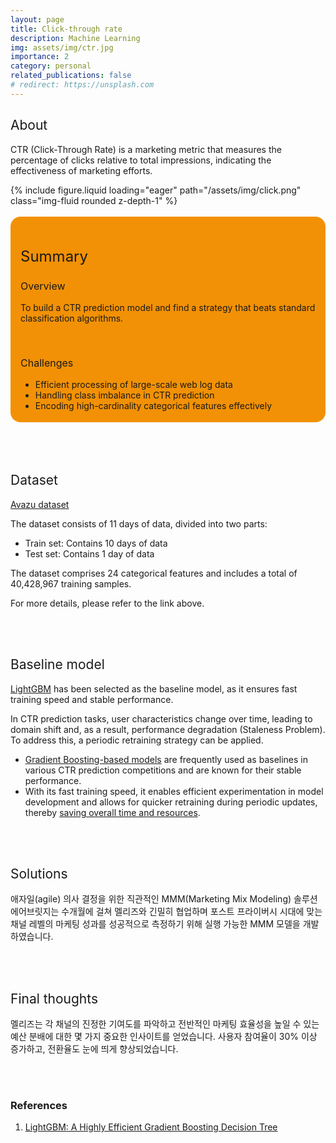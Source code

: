 ```yaml
---
layout: page
title: Click-through rate
description: Machine Learning
img: assets/img/ctr.jpg
importance: 2
category: personal
related_publications: false
# redirect: https://unsplash.com
---
```


<style>
    :root {
        --summary-background-color: #f29105; /* 기본 모드 배경색 */
    }

    html[data-theme="dark"] {
        --summary-background-color: var(--global-hover-color); /* 다크 모드 배경색 */
    }

    .summary-container {
        background-color: var(--summary-background-color);
        padding: 1rem 1rem 0.25rem 1rem;
        border-radius: 1rem;
    }
</style>

<h2 style="font-weight: 400;">About</h2>
<p>
<strong style="font-weight: 400;">CTR (Click-Through Rate)</strong> is a marketing metric that measures the percentage of clicks relative to total impressions, indicating the effectiveness of marketing efforts.
</p>

<div class="row">
    <div class="col-sm-3 mt-3 mt-md-0 text-start">
        {% include figure.liquid loading="eager" path="/assets/img/click.png" class="img-fluid rounded z-depth-1" %}
    </div>
</div>
<br>

<!-- Summary 부분을 summary-container 클래스로 감쌈 -->
<div class="summary-container">
    <h2 style="font-weight: 400; font-size: 1.5rem;">Summary</h2>
    <h3 style="font-weight: 400; font-size: 1rem;">Overview</h3>
    <p>
        To build a CTR prediction model and find a strategy that beats standard classification algorithms.
    </p>
    <br>
    <h3 style="font-weight: 400; font-size: 1rem;">Challenges</h3>
    <ul>
        <li>Efficient processing of <strong style="font-weight: 400;">large-scale web log data</strong></li>
        <li>Handling <strong style="font-weight: 400;">class imbalance</strong> in CTR prediction</li>
        <li>Encoding <strong style="font-weight: 400;">high-cardinality categorical features</strong> effectively</li>
    </ul>
</div>
<br>
<br>
<br>

<h2 style="font-weight: 400;">Dataset</h2>
<p>
    <a href="https://www.kaggle.com/c/avazu-ctr-prediction/data">Avazu dataset</a>
</p>
<p>
    The dataset consists of 11 days of data, divided into two parts:
</p>
<ul>
    <li>Train set: Contains 10 days of data</li>
    <li>Test set: Contains 1 day of data</li>
</ul>
<p>
    The dataset comprises 24 categorical features and includes a total of 40,428,967 training samples.
</p>
<p>
    For more details, please refer to the link above.
</p>
<br>
<br>

<h2 style="font-weight: 400;">Baseline model</h2>
<p>
    <a href="https://lightgbm.readthedocs.io/en/latest/">LightGBM</a> has been selected as the baseline model, as it ensures <strong style="font-weight: 400;">fast training speed and stable performance</strong>.
</p>
<p>
    In CTR prediction tasks, user characteristics change over time, leading to <strong style="font-weight: 400;">domain shift</strong> and, as a result, performance degradation (<strong style="font-weight: 400;">Staleness Problem</strong>). To address this, a periodic retraining strategy can be applied.
</p>
<ul>
    <li><u>Gradient Boosting-based models</u> are frequently used as baselines in various CTR prediction competitions and are known for their stable performance.</li>
    <li>With its fast training speed, it enables efficient experimentation in model development and allows for quicker retraining during periodic updates, thereby <u>saving overall time and resources</u>.</li>
</ul>
<br>
<br>

<h2 style="font-weight: 400;">Solutions</h2>
<p>
    애자일(agile) 의사 결정을 위한 직관적인 MMM(Marketing Mix Modeling) 솔루션<br>
    에어브릿지는 수개월에 걸쳐 멜리즈와 긴밀히 협업하며 포스트 프라이버시 시대에 맞는 채널 레벨의 마케팅 성과를 성공적으로 측정하기 위해 실행 가능한 MMM 모델을 개발하였습니다.
</p>
<br>
<br>

<h2 style="font-weight: 400;">Final thoughts</h2>
<p>
    멜리즈는 각 채널의 진정한 기여도를 파악하고 전반적인 마케팅 효율성을 높일 수 있는 예산 분배에 대한 몇 가지 중요한 인사이트를 얻었습니다.
    사용자 참여율이 30% 이상 증가하고, 전환율도 눈에 띄게 향상되었습니다.
</p>
<br>
<br>

<section>
    <h3>References</h3>
        <ol>
            <li><a href="https://lightgbm.readthedocs.io/en/stable/">LightGBM: A Highly Efficient Gradient Boosting Decision Tree</a></li>
        </ol>
</section>
